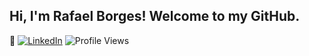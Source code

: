 ## Hi, I'm Rafael Borges! Welcome to my GitHub.
 👋
[![LinkedIn](https://img.shields.io/badge/-LinkedIn-blue?logo=Linkedin&logoColor=white&link=https://www.linkedin.com/in/rafael-borges-rocha/)](https://www.linkedin.com/in/rafael-borges-rocha)
![Profile Views](https://komarev.com/ghpvc/?username=rborgesr)

<!--
**rborgesr/rborgesr** is a ✨ _special_ ✨ repository because its `README.md` (this file) appears on your GitHub profile.

Here are some ideas to get you started:

- 🔭 I’m currently working on ...
- 🌱 I’m currently learning ...
- 👯 I’m looking to collaborate on ...
- 🤔 I’m looking for help with ...
- 💬 Ask me about ...
- 📫 How to reach me: ...
- 😄 Pronouns: ...
- ⚡ Fun fact: ...
-->
